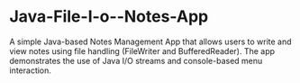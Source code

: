 # Java-File-I-o--Notes-App
A simple Java-based Notes Management App that allows users to write and view notes using file handling (FileWriter and BufferedReader). The app demonstrates the use of Java I/O streams and console-based menu interaction.

